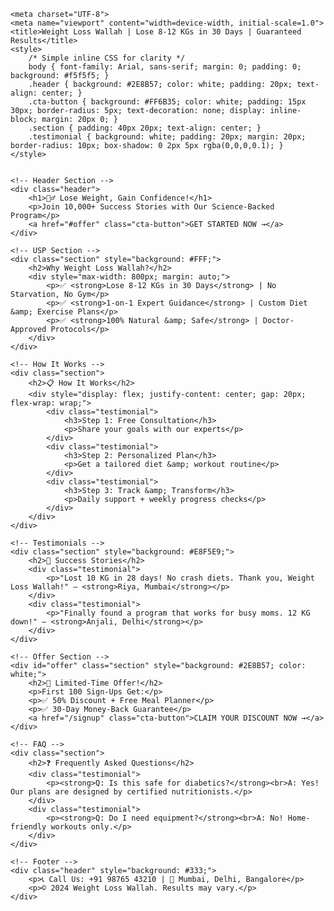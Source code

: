     <meta charset="UTF-8">
    <meta name="viewport" content="width=device-width, initial-scale=1.0">
    <title>Weight Loss Wallah | Lose 8-12 KGs in 30 Days | Guaranteed Results</title>
    <style>
        /* Simple inline CSS for clarity */
        body { font-family: Arial, sans-serif; margin: 0; padding: 0; background: #f5f5f5; }
        .header { background: #2E8B57; color: white; padding: 20px; text-align: center; }
        .cta-button { background: #FF6B35; color: white; padding: 15px 30px; border-radius: 5px; text-decoration: none; display: inline-block; margin: 20px 0; }
        .section { padding: 40px 20px; text-align: center; }
        .testimonial { background: white; padding: 20px; margin: 20px; border-radius: 10px; box-shadow: 0 2px 5px rgba(0,0,0,0.1); }
    </style>


    <!-- Header Section -->
    <div class="header">
        <h1>🏃♂️ Lose Weight, Gain Confidence!</h1>
        <p>Join 10,000+ Success Stories with Our Science-Backed Program</p>
        <a href="#offer" class="cta-button">GET STARTED NOW →</a>
    </div>

    <!-- USP Section -->
    <div class="section" style="background: #FFF;">
        <h2>Why Weight Loss Wallah?</h2>
        <div style="max-width: 800px; margin: auto;">
            <p>✅ <strong>Lose 8-12 KGs in 30 Days</strong> | No Starvation, No Gym</p>
            <p>✅ <strong>1-on-1 Expert Guidance</strong> | Custom Diet &amp; Exercise Plans</p>
            <p>✅ <strong>100% Natural &amp; Safe</strong> | Doctor-Approved Protocols</p>
        </div>
    </div>

    <!-- How It Works -->
    <div class="section">
        <h2>📋 How It Works</h2>
        <div style="display: flex; justify-content: center; gap: 20px; flex-wrap: wrap;">
            <div class="testimonial">
                <h3>Step 1: Free Consultation</h3>
                <p>Share your goals with our experts</p>
            </div>
            <div class="testimonial">
                <h3>Step 2: Personalized Plan</h3>
                <p>Get a tailored diet &amp; workout routine</p>
            </div>
            <div class="testimonial">
                <h3>Step 3: Track &amp; Transform</h3>
                <p>Daily support + weekly progress checks</p>
            </div>
        </div>
    </div>

    <!-- Testimonials -->
    <div class="section" style="background: #E8F5E9;">
        <h2>🌟 Success Stories</h2>
        <div class="testimonial">
            <p>"Lost 10 KG in 28 days! No crash diets. Thank you, Weight Loss Wallah!" – <strong>Riya, Mumbai</strong></p>
        </div>
        <div class="testimonial">
            <p>"Finally found a program that works for busy moms. 12 KG down!" – <strong>Anjali, Delhi</strong></p>
        </div>
    </div>

    <!-- Offer Section -->
    <div id="offer" class="section" style="background: #2E8B57; color: white;">
        <h2>🎁 Limited-Time Offer!</h2>
        <p>First 100 Sign-Ups Get:</p>
        <p>✅ 50% Discount + Free Meal Planner</p>
        <p>✅ 30-Day Money-Back Guarantee</p>
        <a href="/signup" class="cta-button">CLAIM YOUR DISCOUNT NOW →</a>
    </div>

    <!-- FAQ -->
    <div class="section">
        <h2>❓ Frequently Asked Questions</h2>
        <div class="testimonial">
            <p><strong>Q: Is this safe for diabetics?</strong><br>A: Yes! Our plans are designed by certified nutritionists.</p>
        </div>
        <div class="testimonial">
            <p><strong>Q: Do I need equipment?</strong><br>A: No! Home-friendly workouts only.</p>
        </div>
    </div>

    <!-- Footer -->
    <div class="header" style="background: #333;">
        <p>📞 Call Us: +91 98765 43210 | 📍 Mumbai, Delhi, Bangalore</p>
        <p>© 2024 Weight Loss Wallah. Results may vary.</p>
    </div>

